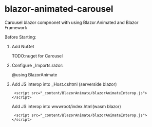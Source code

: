 # blazor-animated-carousel
Carousel blazor compnonet with using Blazor.Animated and Blazor Framework

Before Starting:

1. Add NuGet

	TODO:nuget for Carousel

2. Configure _Imports.razor:

	@using BlazorAnimate

3. Add JS interop into _Host.cshtml (serverside blazor)

    	<script src="_content/BlazorAnimate/blazorAnimateInterop.js"></script>

   Add JS interop into wwwroot/index.html(wasm blazor)

    	<script src="_content/BlazorAnimate/blazorAnimateInterop.js"></script>
